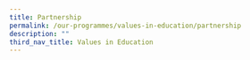 ```yaml
---
title: Partnership
permalink: /our-programmes/values-in-education/partnership
description: ""
third_nav_title: Values in Education
---
```

